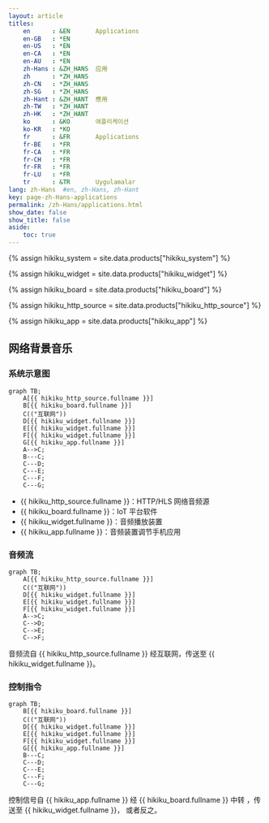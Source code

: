 ```yaml
---
layout: article
titles:
    en      : &EN       Applications
    en-GB   : *EN
    en-US   : *EN
    en-CA   : *EN
    en-AU   : *EN
    zh-Hans : &ZH_HANS  应用
    zh      : *ZH_HANS
    zh-CN   : *ZH_HANS
    zh-SG   : *ZH_HANS
    zh-Hant : &ZH_HANT  應用
    zh-TW   : *ZH_HANT
    zh-HK   : *ZH_HANT
    ko      : &KO       애플리케이션
    ko-KR   : *KO
    fr      : &FR       Applications
    fr-BE   : *FR
    fr-CA   : *FR
    fr-CH   : *FR
    fr-FR   : *FR
    fr-LU   : *FR
    tr      : &TR       Uygulamalar
lang: zh-Hans  #en, zh-Hans, zh-Hant
key: page-zh-Hans-applications
permalink: /zh-Hans/applications.html
show_date: false
show_title: false
aside:
    toc: true
---
```


{% assign hikiku_system    = site.data.products["hikiku_system"] %}

{% assign hikiku_widget    = site.data.products["hikiku_widget"] %}

{% assign hikiku_board     = site.data.products["hikiku_board"] %}

{% assign hikiku_http_source   = site.data.products["hikiku_http_source"] %}

{% assign hikiku_app       = site.data.products["hikiku_app"] %}

## 网络背景音乐

### 系统示意图

```mermaid
graph TB;
    A[{{ hikiku_http_source.fullname }}]
    B[{{ hikiku_board.fullname }}]
    C(("互联网"))
    D[{{ hikiku_widget.fullname }}]
    E[{{ hikiku_widget.fullname }}]
    F[{{ hikiku_widget.fullname }}]
    G[{{ hikiku_app.fullname }}]
    A-->C;
    B---C;
    C---D;
    C---E;
    C---F;
    C---G;
```

* {{ hikiku_http_source.fullname }}：HTTP/HLS 网络音频源
* {{ hikiku_board.fullname }}：IoT 平台软件
* {{ hikiku_widget.fullname }}：音频播放装置
* {{ hikiku_app.fullname }}：音频装置调节手机应用

### 音频流

```mermaid
graph TB;
    A[{{ hikiku_http_source.fullname }}]
    C(("互联网"))
    D[{{ hikiku_widget.fullname }}]
    E[{{ hikiku_widget.fullname }}]
    F[{{ hikiku_widget.fullname }}]
    A-->C;
    C-->D;
    C-->E;
    C-->F;
```

音频流自 {{ hikiku_http_source.fullname }} 经互联网，传送至 {{ hikiku_widget.fullname }}。

### 控制指令

```mermaid
graph TB;
    B[{{ hikiku_board.fullname }}]
    C(("互联网"))
    D[{{ hikiku_widget.fullname }}]
    E[{{ hikiku_widget.fullname }}]
    F[{{ hikiku_widget.fullname }}]
    G[{{ hikiku_app.fullname }}]
    B---C;
    C---D;
    C---E;
    C---F;
    C---G;
```

控制信号自 {{ hikiku_app.fullname }} 经 {{ hikiku_board.fullname }} 中转 ，传送至 {{ hikiku_widget.fullname }}， 或者反之。